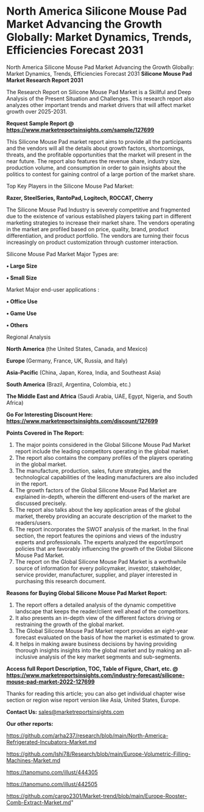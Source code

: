 # North America Silicone Mouse Pad Market Advancing the Growth Globally: Market Dynamics, Trends, Efficiencies Forecast 2031
North America Silicone Mouse Pad Market Advancing the Growth Globally: Market Dynamics, Trends, Efficiencies Forecast 2031
<strong>Silicone Mouse Pad Market Research Report 2031</strong>

The Research Report on Silicone Mouse Pad Market is a Skillful and Deep Analysis of the Present Situation and Challenges. This research report also analyzes other important trends and market drivers that will affect market growth over 2025-2031.

<strong>Request Sample Report @ <a href=https://www.marketreportsinsights.com/sample/127699>https://www.marketreportsinsights.com/sample/127699</a></strong>

This Silicone Mouse Pad market report aims to provide all the participants and the vendors will all the details about growth factors, shortcomings, threats, and the profitable opportunities that the market will present in the near future. The report also features the revenue share, industry size, production volume, and consumption in order to gain insights about the politics to contest for gaining control of a large portion of the market share.

Top Key Players in the Silicone Mouse Pad Market:

<strong>Razer, SteelSeries, RantoPad, Logitech, ROCCAT, Cherry</strong>

The Silicone Mouse Pad Industry is severely competitive and fragmented due to the existence of various established players taking part in different marketing strategies to increase their market share. The vendors operating in the market are profiled based on price, quality, brand, product differentiation, and product portfolio. The vendors are turning their focus increasingly on product customization through customer interaction.

Silicone Mouse Pad Market Major Types are:

<strong>• Large Size

• Small Size</strong>

Market Major end-user applications :

<strong>• Office Use

• Game Use

• Others</strong>

Regional Analysis

</u><strong><b>North America</b></strong> (the United States, Canada, and Mexico)

<strong><b>Europe </b></strong>(Germany, France, UK, Russia, and Italy)

<strong><b>Asia-Pacific</b></strong> (China, Japan, Korea, India, and Southeast Asia)

<strong><b>South America</b></strong> (Brazil, Argentina, Colombia, etc.)

<strong><b>The Middle East and Africa</b></strong> (Saudi Arabia, UAE, Egypt, Nigeria, and South Africa)

<strong>Go For Interesting Discount Here: <a href=https://www.marketreportsinsights.com/discount/127699>https://www.marketreportsinsights.com/discount/127699</a></strong>

<strong>Points Covered in The Report:</strong>
<ol>
  <li>The major points considered in the Global Silicone Mouse Pad Market report include the leading competitors operating in the global market.</li>
  <li>The report also contains the company profiles of the players operating in the global market.</li>
  <li>The manufacture, production, sales, future strategies, and the technological capabilities of the leading manufacturers are also included in the report.</li>
  <li>The growth factors of the Global Silicone Mouse Pad Market are explained in-depth, wherein the different end-users of the market are discussed precisely.</li>
  <li>The report also talks about the key application areas of the global market, thereby providing an accurate description of the market to the readers/users.</li>
  <li>The report incorporates the SWOT analysis of the market. In the final section, the report features the opinions and views of the industry experts and professionals. The experts analyzed the export/import policies that are favorably influencing the growth of the Global Silicone Mouse Pad Market.</li>
  <li>The report on the Global Silicone Mouse Pad Market is a worthwhile source of information for every policymaker, investor, stakeholder, service provider, manufacturer, supplier, and player interested in purchasing this research document.</li>
</ol>
<strong>Reasons for Buying Global Silicone Mouse Pad Market Report:</strong>

<ol>
  <li>The report offers a detailed analysis of the dynamic competitive landscape that keeps the reader/client well ahead of the competitors.</li>
  <li>It also presents an in-depth view of the different factors driving or restraining the growth of the global market.</li>
  <li>The Global Silicone Mouse Pad Market report provides an eight-year forecast evaluated on the basis of how the market is estimated to grow.</li>
  <li>It helps in making aware business decisions by having providing thorough insights insights into the global market and by making an all-inclusive analysis of the key market segments and sub-segments.</li>
</ol>
<strong>Access full Report Description, TOC, Table of Figure, Chart, etc. @ <a href=https://www.marketreportsinsights.com/industry-forecast/silicone-mouse-pad-market-2022-127699>https://www.marketreportsinsights.com/industry-forecast/silicone-mouse-pad-market-2022-127699</a></strong>


Thanks for reading this article; you can also get individual chapter wise section or region wise report version like Asia, United States, Europe.

<strong>Contact Us:</strong>
sales@marketreportsinsights.com

<strong>Our other reports:</strong>

<a href=https://github.com/arha237/research/blob/main/North-America-Refrigerated-Incubators-Market.md>https://github.com/arha237/research/blob/main/North-America-Refrigerated-Incubators-Market.md</a>

<a href=https://github.com/Ishi78/Research/blob/main/Europe-Volumetric-Filling-Machines-Market.md>https://github.com/Ishi78/Research/blob/main/Europe-Volumetric-Filling-Machines-Market.md</a>

<a href=https://tanomuno.com/illust/444305>https://tanomuno.com/illust/444305</a>

<a href=https://tanomuno.com/illust/442505>https://tanomuno.com/illust/442505</a>

<a href=https://github.com/cargo2301/Market-trend/blob/main/Europe-Rooster-Comb-Extract-Market.md>https://github.com/cargo2301/Market-trend/blob/main/Europe-Rooster-Comb-Extract-Market.md</a>"
